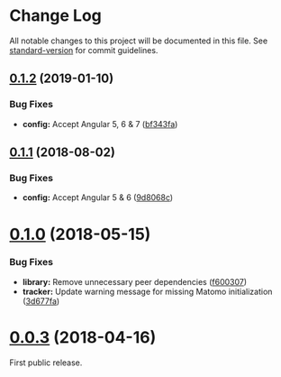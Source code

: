 # Change Log

All notable changes to this project will be documented in this file. See [standard-version](https://github.com/conventional-changelog/standard-version) for commit guidelines.

<a name="0.1.2"></a>
## [0.1.2](https://github.com/Arnaud73/ngx-matomo/compare/v0.1.1...v0.1.2) (2019-01-10)


### Bug Fixes

* **config:** Accept Angular 5, 6 & 7 ([bf343fa](https://github.com/Arnaud73/ngx-matomo/commit/bf343fa))



<a name="0.1.1"></a>
## [0.1.1](https://github.com/Arnaud73/ngx-matomo/compare/v0.1.0...v0.1.1) (2018-08-02)


### Bug Fixes

* **config:** Accept Angular 5 & 6  ([9d8068c](https://github.com/Arnaud73/ngx-matomo/commit/9d8068c))



<a name="0.1.0"></a>
# [0.1.0](https://github.com/Arnaud73/ngx-matomo/compare/v0.0.3...v0.1.0) (2018-05-15)


### Bug Fixes

* **library:** Remove unnecessary peer dependencies ([f600307](https://github.com/Arnaud73/ngx-matomo/commit/f600307))
* **tracker:** Update warning message for missing Matomo initialization ([3d677fa](https://github.com/Arnaud73/ngx-matomo/commit/3d677fa))



<a name="0.0.3"></a>
# [0.0.3](https://github.com/Arnaud73/ngx-matomo/tree/v0.0.3) (2018-04-16)


First public release.
